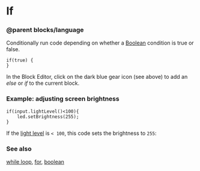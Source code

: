 # If

### @parent blocks/language
 

Conditionally run code depending on whether a [Boolean](/reference/types/boolean) condition is true or false.

```blocks
if(true) {
}
```

In the Block Editor, click on the dark blue gear icon (see above) to add an *else* or *if* to the current block.

### Example: adjusting screen brightness

```blocks
if(input.lightLevel()<100){
    led.setBrightness(255);
}
```

If the [light level](/input/light-level) is `< 100`, this code sets the brightness to `255`:

### See also

[while loop](/reference/loops/while), [for](/reference/loops/for), [boolean](/reference/types/boolean)


